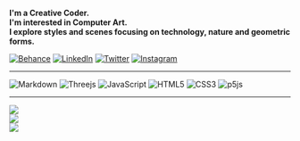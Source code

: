  
**I'm a Creative Coder. <br> I'm interested in Computer Art. <br>I explore styles and scenes focusing on technology, nature and geometric forms.**

[![Behance](https://img.shields.io/badge/Behance-1769ff?logo=behance&logoColor=white)](https://behance.net/bedirxanugur) [![LinkedIn](https://img.shields.io/badge/LinkedIn-%230077B5.svg?logo=linkedin&logoColor=white)](https://linkedin.com/in/bedirxanugur) [![Twitter](https://img.shields.io/badge/Twitter-%231DA1F2.svg?logo=Twitter&logoColor=white)](https://twitter.com/bedirxanugur)  [![Instagram](https://img.shields.io/badge/Instagram-%23E4405F.svg?logo=Instagram&logoColor=white)](https://instagram.com/bedirxanugur) 
***

![Markdown](https://img.shields.io/badge/Markdown-%23000000.svg?style=flat&logo=markdown&logoColor=white) ![Threejs](https://img.shields.io/badge/Three.js-black?style=flat&logo=three.js&logoColor=white) ![JavaScript](https://img.shields.io/badge/Javascript-%23323330.svg?style=flat&logo=javascript&logoColor=%23F7DF1E) ![HTML5](https://img.shields.io/badge/HTML5-%23E34F26.svg?style=flat&logo=html5&logoColor=white) ![CSS3](https://img.shields.io/badge/CSS3-%231572B6.svg?style=flat&logo=css3&logoColor=white) ![p5js](https://img.shields.io/badge/P5.js-ED225D?style=flat&logo=p5.js&logoColor=FFFFFF)

***
![](https://github-readme-stats.vercel.app/api/top-langs/?username=bedirxanugur&theme=react&hide_border=true&include_all_commits=false&count_private=false&layout=compact)<br/>
![](https://github-readme-stats.vercel.app/api?username=bedirxanugur&theme=react&hide_border=true&include_all_commits=false&count_private=false)<br/>
![](https://github-readme-streak-stats.herokuapp.com/?user=bedirxanugur&theme=react&hide_border=true)


